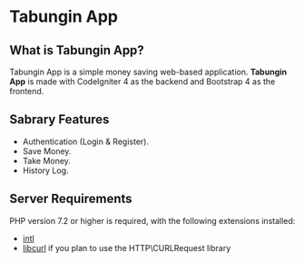 # Tabungin App

## What is Tabungin App?

Tabungin App is a simple money saving web-based application. **Tabungin App** is made with CodeIgniter 4 as the backend and Bootstrap 4 as the frontend.

## Sabrary Features
* Authentication (Login & Register).
* Save Money.
* Take Money.
* History Log.

## Server Requirements

PHP version 7.2 or higher is required, with the following extensions installed: 

- [intl](http://php.net/manual/en/intl.requirements.php)
- [libcurl](http://php.net/manual/en/curl.requirements.php) if you plan to use the HTTP\CURLRequest library
